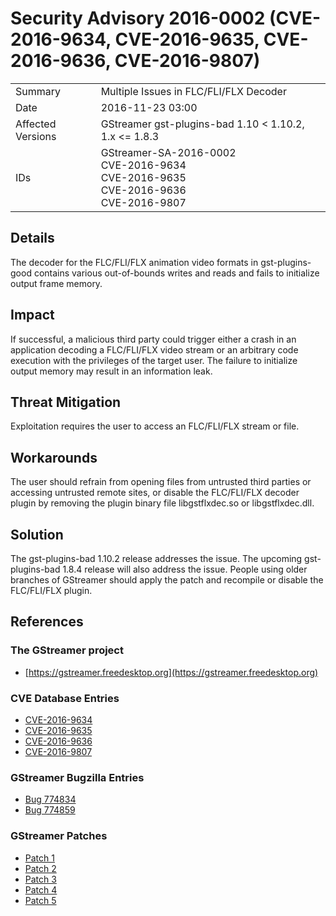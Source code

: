 # Security Advisory 2016-0002 (CVE-2016-9634, CVE-2016-9635, CVE-2016-9636, CVE-2016-9807)

<div class="vertical-table">

|                   |     |
| ----------------- | --- |
| Summary           | Multiple Issues in FLC/FLI/FLX Decoder |
| Date              | 2016-11-23 03:00 |
| Affected Versions | GStreamer gst-plugins-bad 1.10 < 1.10.2, 1.x <= 1.8.3 |
| IDs               | GStreamer-SA-2016-0002<br/>CVE-2016-9634<br/>CVE-2016-9635<br/>CVE-2016-9636<br/>CVE-2016-9807 |

</div>

## Details

The decoder for the FLC/FLI/FLX animation video formats in gst-plugins-good contains various out-of-bounds writes and reads and fails to initialize output frame memory.

## Impact

If successful, a malicious third party could trigger either a crash in an application decoding a FLC/FLI/FLX video stream or an arbitrary code execution with the privileges of the target user. The failure to initialize output memory may result in an information leak.

## Threat Mitigation

Exploitation requires the user to access an FLC/FLI/FLX stream or file.

## Workarounds

The user should refrain from opening files from untrusted third parties or accessing untrusted remote sites, or disable the FLC/FLI/FLX decoder plugin by removing the plugin binary file libgstflxdec.so or libgstflxdec.dll.

## Solution

The gst-plugins-bad 1.10.2 release addresses the issue. The upcoming gst-plugins-bad 1.8.4 release will also address the issue. People using older branches of GStreamer should apply the patch and recompile or disable the FLC/FLI/FLX plugin.

## References

### The GStreamer project

- [https://gstreamer.freedesktop.org](https://gstreamer.freedesktop.org)

### CVE Database Entries

- [CVE-2016-9634](https://cve.mitre.org/cgi-bin/cvename.cgi?name=CVE-2016-9634)
- [CVE-2016-9635](https://cve.mitre.org/cgi-bin/cvename.cgi?name=CVE-2016-9635)
- [CVE-2016-9636](https://cve.mitre.org/cgi-bin/cvename.cgi?name=CVE-2016-9636)
- [CVE-2016-9807](https://cve.mitre.org/cgi-bin/cvename.cgi?name=CVE-2016-9807)

### GStreamer Bugzilla Entries

- [Bug 774834](https://bugzilla.gnome.org/show_bug.cgi?id=774834)
- [Bug 774859](https://bugzilla.gnome.org/show_bug.cgi?id=774859)

### GStreamer Patches

- [Patch 1](https://cgit.freedesktop.org/gstreamer/gst-plugins-good/commit/?id=bf43f44fcfada5ec4a3ce60cb374340486fe9fac)
- [Patch 2](https://cgit.freedesktop.org/gstreamer/gst-plugins-good/commit/?id=fec77de8cbb0c8192b77aff2e563705ba421f2f2)
- [Patch 3](https://cgit.freedesktop.org/gstreamer/gst-plugins-good/commit/?id=45dcd0b9ccf33ed85cdafeb871a3781f5be57fd9)
- [Patch 4](https://cgit.freedesktop.org/gstreamer/gst-plugins-good/commit/?id=153a8ae752c90d07190ef45803422a4f71ea8bff)
- [Patch 5](https://cgit.freedesktop.org/gstreamer/gst-plugins-good/commit/?id=96aaf889afe90b5e02ec756af5c6c7000d2cc424)
